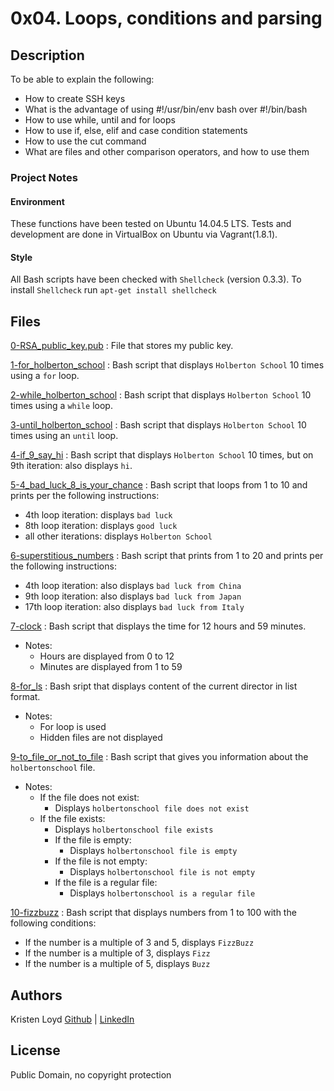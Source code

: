 # 0x04. Loops, conditions and parsing

## Description
To be able to explain the following:
* How to create SSH keys
* What is the advantage of using #!/usr/bin/env bash over #!/bin/bash
* How to use while, until and for loops
* How to use if, else, elif and case condition statements
* How to use the cut command
* What are files and other comparison operators, and how to use them

### Project Notes
#### Environment
These functions have been tested on Ubuntu 14.04.5 LTS.
Tests and development are done in VirtualBox on Ubuntu via Vagrant(1.8.1).

#### Style
All Bash scripts have been checked with `Shellcheck` (version 0.3.3). To install `Shellcheck` run `apt-get install shellcheck`
 
## Files

[0-RSA_public_key.pub](0-RSA_public_key.pub) : File that stores my public key.

[1-for_holberton_school](1-for_holberton_school) : Bash script that displays `Holberton School` 10 times using a `for` loop.

[2-while_holberton_school](2-while_holberton_school) : Bash script that displays `Holberton School` 10 times using a `while` loop.

[3-until_holberton_school](3-until_holberton_school) : Bash script that displays `Holberton School` 10 times using an `until` loop.

[4-if_9_say_hi](4-if_9_say_hi) : Bash script that displays `Holberton School` 10 times, but on 9th iteration: also displays `hi`.

[5-4_bad_luck_8_is_your_chance](5-4_bad_luck_8_is_your_chance) : Bash script that loops from 1 to 10 and prints per the following instructions:
* 4th loop iteration: displays `bad luck`
* 8th loop iteration: displays `good luck`
* all other iterations: displays `Holberton School`

[6-superstitious_numbers](6-superstitious_numbers) : Bash script that prints from 1 to 20 and prints per the following instructions:
* 4th loop iteration: also displays `bad luck from China`
* 9th loop iteration: also displays `bad luck from Japan`
* 17th loop iteration: also displays `bad luck from Italy`

[7-clock](7-clock) : Bash script that displays the time for 12 hours and 59 minutes.
* Notes:
    * Hours are displayed from 0 to 12
    * Minutes are displayed from 1 to 59

[8-for_ls](8-for_ls) : Bash sript that displays content of the current director in list format.
* Notes:
    * For loop is used
    * Hidden files are not displayed

[9-to_file_or_not_to_file](9-to_file_or_not_to_file) : Bash script that gives you information about the `holbertonschool` file.
* Notes:
    * If the file does not exist:
        * Displays `holbertonschool file does not exist`
    * If the file exists:
        * Displays `holbertonschool file exists`
        * If the file is empty:
            * Displays `holbertonschool file is empty`
        * If the file is not empty:
            * Displays `holbertonschool file is not empty`
        * If the file is a regular file:
            * Displays `holbertonschool is a regular file`

[10-fizzbuzz](10-fizzbuzz) : Bash script that displays numbers from 1 to 100 with the following conditions:
* If the number is a multiple of 3 and 5, displays `FizzBuzz`
* If the number is a multiple of 3, displays `Fizz`
* If the number is a multiple of 5, displays `Buzz`

## Authors
Kristen Loyd        [Github](https://github.com/KRLoyd) |  [LinkedIn](https://www.linkedin.com/in/kristen-loyd-34984a92)

## License
Public Domain, no copyright protection
